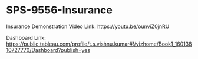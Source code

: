 # SPS-9556-Insurance
Insurance
Demonstration Video Link: https://youtu.be/ounviZ0jnRU

Dashboard Link: https://public.tableau.com/profile/t.s.vishnu.kumar#!/vizhome/Book1_16013810727770/Dashboard?publish=yes
